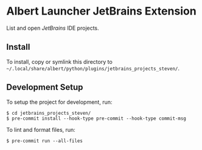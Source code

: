 # Albert Launcher JetBrains Extension
List and open *JetBrains* IDE projects.

## Install
To install, copy or symlink this directory to `~/.local/share/albert/python/plugins/jetbrains_projects_steven/`.

## Development Setup
To setup the project for development, run:

    $ cd jetbrains_projects_steven/
    $ pre-commit install --hook-type pre-commit --hook-type commit-msg

To lint and format files, run:

    $ pre-commit run --all-files
